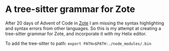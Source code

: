 # A tree-sitter grammar for Zote

After 20 days of Advent of Code in [Zote](https://github.com/KvGeijer/zote) I am missing the syntax highlighting and syntax errors from other languages. So this is my attempt at creating a tree-sitter grammar for Zote, and incorporate it with my Helix editor.

To add the tree-sitter to path:
``` export PATH=$PATH:./node_modules/.bin ```
